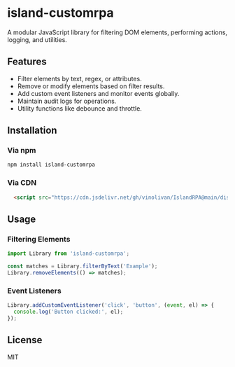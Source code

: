
# island-customrpa

A modular JavaScript library for filtering DOM elements, performing actions, logging, and utilities.

## Features
- Filter elements by text, regex, or attributes.
- Remove or modify elements based on filter results.
- Add custom event listeners and monitor events globally.
- Maintain audit logs for operations.
- Utility functions like debounce and throttle.

## Installation

### Via npm
```bash
npm install island-customrpa
```

### Via CDN
```html
  <script src="https://cdn.jsdelivr.net/gh/vinolivan/IslandRPA@main/dist/library.min.js"></script>
```

## Usage

### Filtering Elements
```javascript
import Library from 'island-customrpa';

const matches = Library.filterByText('Example');
Library.removeElements(() => matches);
```

### Event Listeners
```javascript
Library.addCustomEventListener('click', 'button', (event, el) => {
  console.log('Button clicked:', el);
});
```

## License
MIT
